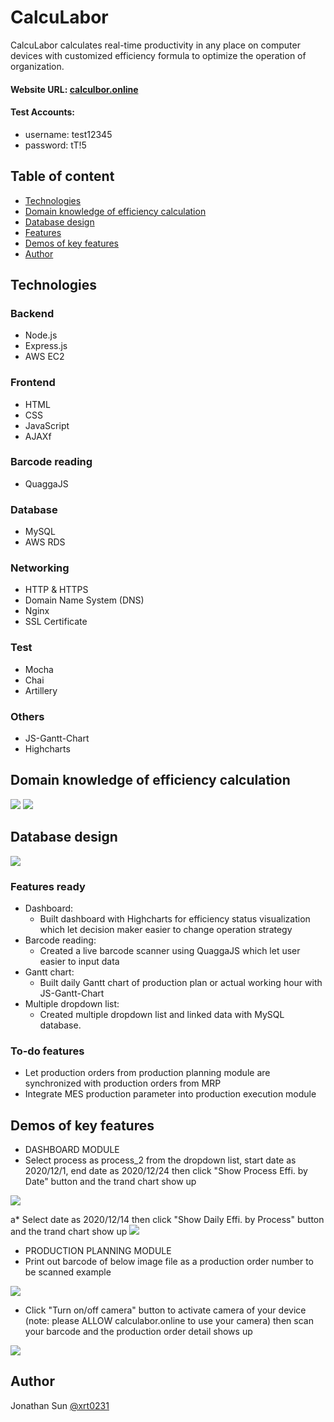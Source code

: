 # CalcuLabor

CalcuLabor calculates real-time productivity in any place on computer devices with customized efficiency
formula to optimize the operation of organization.

#### Website URL: [calculbor.online](https://calculabor.online/)

#### Test Accounts:
  - username: test12345
  - password: tT!5


## Table of content
* [Technologies](#technologies)
* [Domain knowledge of efficiency calculation](#Domain-knowledge-of-efficiency-calculation)
* [Database design](#database-design)
* [Features](#features)
* [Demos of key features](#demos-of-key-features)
* [Author](#author)


## Technologies

### Backend

* Node.js
* Express.js
* AWS EC2

### Frontend

* HTML
* CSS
* JavaScript
* AJAXf

### Barcode reading
* QuaggaJS

### Database

* MySQL
* AWS RDS

### Networking

* HTTP & HTTPS
* Domain Name System (DNS)
* Nginx
* SSL Certificate

### Test

* Mocha
* Chai
* Artillery

### Others

* JS-Gantt-Chart
* Highcharts

## Domain knowledge of efficiency calculation
<img src="/public/logo/PPH.PNG">
<img src="/public/logo/EFFI.PNG">

## Database design
<img src="/public/logo/erDiagram.JPG">

### Features ready
* Dashboard: 
  * Built dashboard with Highcharts for efficiency status visualization which let decision maker easier to change operation strategy
* Barcode reading:
  * Created a live barcode scanner using QuaggaJS which let user easier to input data
* Gantt chart:
  * Built daily Gantt chart of production plan or actual working hour with JS-Gantt-Chart
* Multiple dropdown list:
  * Created multiple dropdown list and linked data with MySQL database.

### To-do features
* Let production orders from production planning module are synchronized with production orders from MRP 
* Integrate MES production parameter into production execution module

## Demos of key features
* DASHBOARD MODULE
* Select process as process_2 from the dropdown list, start date as 2020/12/1, end date as 2020/12/24 then click "Show Process Effi. by Date" button and the trand chart show up
<img src="/public/logo/dash1.gif">

a* Select date as 2020/12/14 then click "Show Daily Effi. by Process" button and the trand chart show up
<img src="/public/logo/dash2.gif">

* PRODUCTION PLANNING MODULE
* Print out barcode of below image file as a production order number to be scanned example
<img src="/public/logo/2012280001.png">

* Click "Turn on/off camera" button to activate camera of your device (note: please ALLOW calculabor.online to use your camera) then scan your barcode and the production order detail shows up
<img src="/public/logo/scan1.gif">

## Author
Jonathan Sun [@xrt0231](https://github.com/xrt0231)